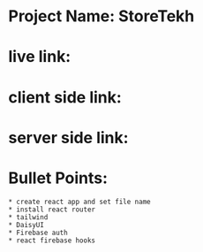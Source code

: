 # Project Name: StoreTekh


# live link:

# client side link: 

# server side link:

# Bullet Points:

    * create react app and set file name
    * install react router
    * tailwind
    * DaisyUI
    * Firebase auth
    * react firebase hooks